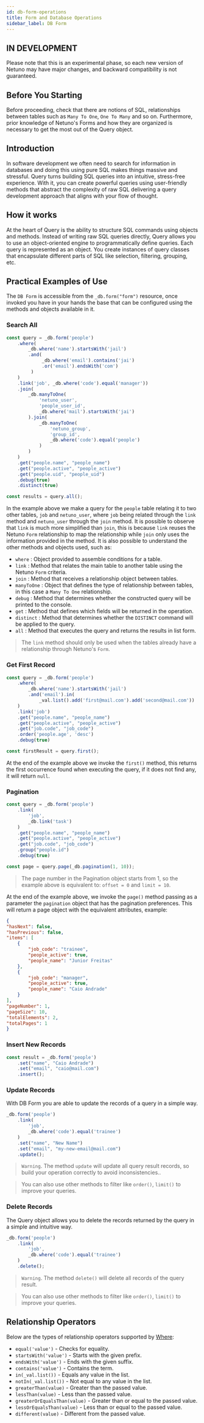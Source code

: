 ```yaml
---
id: db-form-operations
title: Form and Database Operations
sidebar_label: DB Form
---
```


## IN DEVELOPMENT

Please note that this is an experimental phase, so each new version of Netuno may have major changes, and backward compatibility is not guaranteed.

## Before You Starting

Before proceeding, check that there are notions of SQL, relationships between tables such as `Many To One`, `One To Many` and so on. Furthermore, prior knowledge of Netuno's Forms and how they are organized is necessary to get the most out of the Query object.

## Introduction

In software development we often need to search for information in databases and doing this using pure SQL makes things massive and stressful. Query turns building SQL queries into an intuitive, stress-free experience. With it, you can create powerful queries using user-friendly methods that abstract the complexity of raw SQL delivering a query development approach that aligns with your flow of thought.

## How it works

At the heart of Query is the ability to structure SQL commands using objects and methods. Instead of writing raw SQL queries directly, Query allows you to use an object-oriented engine to programmatically define queries. Each query is represented as an object. You create instances of query classes that encapsulate different parts of SQL like selection, filtering, grouping, etc.

## Practical Examples of Use

The `DB Form` is accessible from the `_db.form("form")` resource, once invoked you have in your hands the base that can be configured using the methods and objects available in it.

### Search All

```javascript
const query = _db.form('people')
    .where(
        _db.where('name').startsWith('jail')
        .and(
             _db.where('email').contains('jai')
             .or('email').endsWith('com')
         )
    )
    .link('job', _db.where('code').equal('manager'))
    .join(
        _db.manyToOne(
            'netuno_user', 
            'people_user_id',  
            _db.where('mail').startsWith('jai')
        ).join(
            _db.manyToOne(
                'netuno_group',
                'group_id',
                _db.where('code').equal('people')
            )
        )
    )
    .get("people.name", "people_name")
    .get("people.active", "people_active")
    .get("people.uid", "people_uid")
    .debug(true)
    .distinct(true)

const results = query.all();
```

In the example above we make a query for the `people` table relating it to two other tables, `job` and `netuno_user`, where `job` being related through the `link` method and `netuno_user` through the `join` method. It is possible to observe that `link` is much more simplified than `join`, this is because `link` reuses the Netuno `Form` relationship to map the relationship while `join` only uses the information provided in the method. It is also possible to understand the other methods and objects used, such as:

- `where` : Object provided to assemble conditions for a table.
- `link` : Method that relates the main table to another table using the Netuno `Form` criteria.
- `join` : Method that receives a relationship object between tables.
- `manyToOne` : Object that defines the type of relationship between tables, in this case a `Many To One` relationship.
- `debug` : Method that determines whether the constructed query will be printed to the console.
- `get` : Method that defines which fields will be returned in the operation.
- `distinct` : Method that determines whether the `DISTINCT` command will be applied to the query.
- `all` : Method that executes the query and returns the results in list form.

> The `link` method should only be used when the tables already have a relationship through Netuno's `Form`.

### Get First Record

```javascript
const query = _db.form('people')
    .where(
        _db.where('name').startsWith('jail')
        .and('email').in(
            _val.list().add('first@mail.com').add('second@mail.com'))
    )
    .link('job')
    .get("people.name", "people_name")
    .get("people.active", "people_active")
    .get("job.code", "job_code")
    .order('people.age', 'desc')
    .debug(true)

const firstResult = query.first();
```
At the end of the example above we invoke the `first()` method, this returns the first occurrence found when executing the query, if it does not find any, it will return `null`.

### Pagination

```javascript
const query = _db.form('people')
    .link(
        'job', 
        _db.link('task')
    )
    .get("people.name", "people_name")
    .get("people.active", "people_active")
    .get("job.code", "job_code")
    .group("people.id")
    .debug(true)

const page = query.page(_db.pagination(1, 10));
```
> The page number in the Pagination object starts from 1, so the example above is equivalent to: `offset = 0` and `limit = 10`. 

At the end of the example above, we invoke the `page()` method passing as a parameter the `pagination` object that has the pagination preferences. This will return a page object with the equivalent attributes, example:

```json
{
"hasNext": false,
"hasPrevious": false,
"items": [
    {
        "job_code": "trainee",
        "people_active": true,
        "people_name": "Junior Freitas"
    },
    {
        "job_code": "manager",
        "people_active": true,
        "people_name": "Caio Andrade"
    }
],
"pageNumber": 1,
"pageSize": 10,
"totalElements": 2,
"totalPages": 1
}
```

### Insert New Records

```javascript
const result = _db.form('people')
    .set("name", "Caio Andrade")
    .set("email", "caio@mail.com")
    .insert();
```

### Update Records

With DB Form you are able to update the records of a query in a simple way.

```javascript
_db.form('people')
    .link(
        'job',
        _db.where('code').equal('trainee')
    )
    .set("name", "New Name")
    .set("email", "my-new-email@mail.com")
    .update();
```

> `Warning`. The method `update` will update all query result records, so build your operation correctly to avoid inconsistencies..

> You can also use other methods to filter like `order()`, `limit()` to improve your queries.

### Delete Records

The Query object allows you to delete the records returned by the query in a simple and intuitive way.

```javascript
_db.form('people')
    .link(
        'job',
        _db.where('code').equal('trainee')
    )
    .delete();
```
> `Warning`. The method `delete()` will delete all records of the query result.

> You can also use other methods to filter like `order()`, `limit()` to improve your queries.

## Relationship Operators

Below are the types of relationship operators supported by [Where](/docs/library/objects/Where):

- `equal('value')` - Checks for equality.
- `startsWith('value')` - Starts with the given prefix.
- `endsWith('value')` - Ends with the given suffix.
- `contains('value')` - Contains the term.
- `in(_val.list())` - Equals any value in the list.
- `notIn(_val.list())` - Not equal to any value in the list.
- `greaterThan(value)` - Greater than the passed value.
- `lessThan(value)` - Less than the passed value.
- `greaterOrEqualsThan(value)` - Greater than or equal to the passed value.
- `lessOrEqualsThan(value)` - Less than or equal to the passed value.
- `different(value)` - Different from the passed value.

